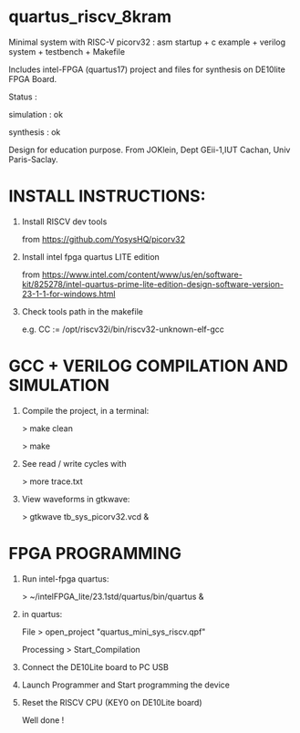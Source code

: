 #     quartus_riscv_8kram

Minimal system with RISC-V picorv32 : asm startup + c example + verilog system + testbench + Makefile

Includes intel-FPGA (quartus17) project and files for synthesis on DE10lite FPGA Board.

Status : 

simulation : ok 

synthesis : ok

Design for education purpose. 
From JOKlein, Dept GEii-1,IUT Cachan, Univ Paris-Saclay. 

# INSTALL INSTRUCTIONS:
1. Install RISCV dev tools
   
   from  https://github.com/YosysHQ/picorv32
   
2. Install intel fpga quartus LITE edition
   
   from https://www.intel.com/content/www/us/en/software-kit/825278/intel-quartus-prime-lite-edition-design-software-version-23-1-1-for-windows.html
   
3. Check tools path in the makefile
   
   e.g. CC := /opt/riscv32i/bin/riscv32-unknown-elf-gcc
# GCC + VERILOG COMPILATION AND SIMULATION 
   
1. Compile the project, in a terminal:
 
   \> make clean
   
   \> make

2. See read / write cycles with

   \> more trace.txt

3. View waveforms in gtkwave:

   \> gtkwave tb_sys_picorv32.vcd &
# FPGA PROGRAMMING
   
1. Run intel-fpga quartus:
    
   \> ~/intelFPGA_lite/23.1std/quartus/bin/quartus &
   
2. in quartus:
  
     File > open_project "quartus_mini_sys_riscv.qpf"
     
     Processing > Start_Compilation
   
3. Connect the DE10Lite board to PC USB  
    
4. Launch Programmer and Start programming the device

5. Reset the RISCV CPU (KEY0 on DE10Lite board)
   
   Well done !
